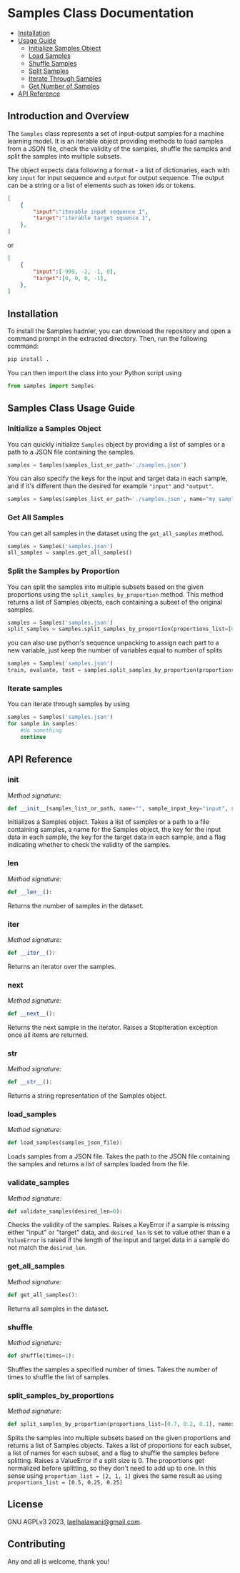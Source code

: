 # Samples Class Documentation

- [Installation](#installation)
- [Usage Guide](#usage-guide)
  - [Initialize Samples Object](#initialize-samples-object)
  - [Load Samples](#load-samples)
  - [Shuffle Samples](#shuffle-samples)
  - [Split Samples](#split-samples) 
  - [Iterate Through Samples](#iterate-through-samples)
  - [Get Number of Samples](#get-number-of-samples)
- [API Reference](#api-reference)


## Introduction and Overview
The `Samples` class represents a set of input-output samples for a machine learning model. It is an iterable object providing methods to load samples from a JSON file, check the validity of the samples, shuffle the samples and split the samples into multiple subsets.

The object expects data following a format - a list of dictionaries, each with key `input` for input sequence and `output` for output sequence.
The output can be a string or a list of elements such as token ids or tokens. 
```JSON
[
    {
        "input":"iterable input sequence 1",
        "target":"iterable target squence 1", 
    },
]
```
or
```JSON
[
    {
        "input":[-999, -2, -1, 0],
        "target":[0, 0, 0, -1], 
    },
]
```

## Installation
To install the Samples hadnler, you can download the repository and open a command prompt in the extracted directory. Then, run the following command:
```python
pip install .
```
You can then import the class into your Python script
using 

```python
from samples import Samples
```

## Samples Class Usage Guide
### Initialize a Samples Object
You can quickly initialize `Samples` object by providing a list of samples or a path to a JSON file containing the samples. 
```python
samples = Samples(samples_list_or_path='./samples.json')
```
You can also specify the keys for the input and target data in each sample, and if it's different than the desired for example `"input"` and `"output"`.
```python
samples = Samples(samples_list_or_path='./samples.json', name="my samples", sample_input_key="input", sample_output_key="target")
```
### Get All Samples
You can get all samples in the dataset using the `get_all_samples` method.
```python
samples = Samples('samples.json')
all_samples = samples.get_all_samples()
```

### Split the Samples by Proportion
You can split the samples into multiple subsets based on the given proportions using the `split_samples_by_proportion` method. This method returns a list of Samples objects, each containing a subset of the original samples. 
```python
samples = Samples('samples.json')
split_samples = samples.split_samples_by_proportion(proportions_list=[0.7, 0.2, 0.1], names_list=["train", "eval", "test"], shuffle=1)
```
you can also use python's sequence unpacking to assign each part to a new variable, just keep the number of variables equal to number of splits
```python
samples = Samples('samples.json')
train, evaluate, test = samples.split_samples_by_proportion(proportions_list=[0.7, 0.2, 0.1], names_list=["train", "eval", "test"], shuffle=1)
```
### Iterate samples
You can iterate through samples by using
```python
samples = Samples('samples.json')
for sample in samples:
    #do something
    continue
```

## API Reference
### init
*Method signature:*
```python
def __init__(samples_list_or_path, name="", sample_input_key="input", sample_output_key="target", validate_samples_len=False): 
```
Initializes a Samples object. Takes a list of samples or a path to a file containing samples, a name for the Samples object, the key for the input data in each sample, the key for the target data in each sample, and a flag indicating whether to check the validity of the samples.

### len
*Method signature:*
```python
def __len__():
```
Returns the number of samples in the dataset.

### iter
*Method signature:*
```python
def __iter__():
```
Returns an iterator over the samples.

### next
*Method signature:*
```python
def __next__():
```
Returns the next sample in the iterator. Raises a StopIteration exception once all items are returned.

### str
*Method signature:*
```python
def __str__():
```
Returns a string representation of the Samples object.

### load_samples
*Method signature:*
```python
def load_samples(samples_json_file):
```
Loads samples from a JSON file. Takes the path to the JSON file containing the samples and returns a list of samples loaded from the file.

### validate_samples
*Method signature:*
```python
def validate_samples(desired_len=0):
```
Checks the validity of the samples. Raises a KeyError if a sample is missing either "input" or "target" data, and `desired_len` is set to value other than `0` a `ValueError` is raised if the length of the input and target data in a sample do not match the `desired_len`.

### get_all_samples
*Method signature:*
```python
def get_all_samples():
```
Returns all samples in the dataset.

### shuffle
*Method signature:*
```python
def shuffle(times=1):
```
Shuffles the samples a specified number of times. Takes the number of times to shuffle the list of samples.

### split_samples_by_proportions
*Method signature:*
```python
def split_samples_by_proportion(proportions_list=[0.7, 0.2, 0.1], names_list=["train", "eval", "test"], shuffle=1):
```
Splits the samples into multiple subsets based on the given proportions and returns a list of Samples objects. Takes a list of proportions for each subset, a list of names for each subset, and a flag to shuffle the samples before splitting. Raises a ValueError if a split size is 0.
The proportions get normalized before splitting, so they don't need to add up to one. 
In this sense using `proportion_list = [2, 1, 1]` gives the same result as using `proportions_list = [0.5, 0.25, 0.25]`

## License
GNU AGPLv3 2023, [laelhalawani@gmail.com](https://github.com/laelal.halawani).

## Contributing
Any and all is welcome, thank you!